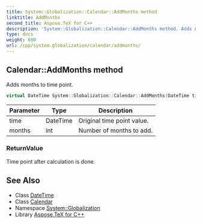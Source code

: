 ```yaml
---
title: System::Globalization::Calendar::AddMonths method
linktitle: AddMonths
second_title: Aspose.TeX for C++
description: 'System::Globalization::Calendar::AddMonths method. Adds months to time point in C++.'
type: docs
weight: 600
url: /cpp/system.globalization/calendar/addmonths/
---
```

## Calendar::AddMonths method


Adds months to time point.

```cpp
virtual DateTime System::Globalization::Calendar::AddMonths(DateTime time, int months) const
```


| Parameter | Type | Description |
| --- | --- | --- |
| time | DateTime | Original time point value. |
| months | int | Number of months to add. |

### ReturnValue

Time point after calculation is done.

## See Also

* Class [DateTime](../../../system/datetime/)
* Class [Calendar](../)
* Namespace [System::Globalization](../../)
* Library [Aspose.TeX for C++](../../../)
